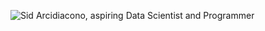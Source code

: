 ![Sid Arcidiacono, aspiring Data Scientist and Programmer](https://github.com/[sidneyarcidiacono]/[sidneyarcidiacono]/blob/[main]]/githubreadme.png?raw=true)
